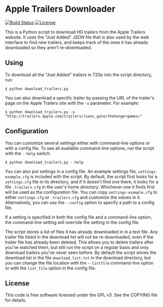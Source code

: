 Apple Trailers Downloader
=========================
[![Build Status](https://travis-ci.org/aag/apple_trailer_downloader.svg?branch=master)](https://travis-ci.org/aag/apple_trailer_downloader) [![License](https://img.shields.io/badge/License-GPLv3-blue.svg)](COPYING)

This is a Python script to download HD trailers from the Apple Trailers website.
It uses the "Just Added" JSON file that is also used by the web interface to
find new trailers, and keeps track of the ones it has already downloaded so
they aren't re-downloaded.

Using
-----
To download all the "Just Added" trailers in 720p into the script directory,
run:

```
$ python download_trailers.py
```

You can also download a specific trailer by passing the URL of the trailer's
page on the Apple Trailers site with the `-u` parameter.  For example:

```
$ python download_trailers.py -u "http://trailers.apple.com/trailers/lions_gate/thehungergames/"
```

Configuration
-------------
You can customize several settings either with command-line
options or with a config file. To see all available command-line options,
run the script with the `--help` switch.

```
$ python download_trailers.py --help
```

You can also put settings in a config file. An example settings file,
`settings-example.cfg` is included with the script. By default, the script
first looks for a `settings.cfg` file in its directory, and if it doesn't find
one there, it looks for a file `.trailers.cfg` in the user's home directory.
Whichever one it finds first will be used as the configuration file. You can
copy `settings-example.cfg` to either `settings.cfg` or `.trailers.cfg` and
customize the values in it. Alternatively, you can use the `--config` option
to specify a path to a config file.

If a setting is specified in both the config file and a command-line option,
the command-line setting will override the setting in the config file.

The script stores a list of files it has already downloaded in in a text
file.  Any trailer file listed in the download list will not be re-downloaded,
even if the trailer file has already been deleted.  This allows you to delete
trailers after you've watched them, but still run the script on a regular
basis and only download trailers you've never seen before. By default the
script stores the download list in the file `download_list.txt` in the
download directory, but you can change the file location with the
`--listfile` command-line option or with the `list_file` option in the
config file.

License
-------
This code is free software licensed under the GPL v3.  See the COPYING file
for details.
